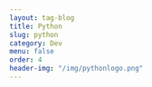 ```yaml
---
layout: tag-blog
title: Python
slug: python
category: Dev
menu: false
order: 4
header-img: "/img/pythonlogo.png"
---
```

